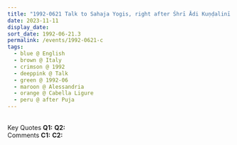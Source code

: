 ```yaml
---
title: "1992-0621 Talk to Sahaja Yogis, right after Śhrī Ādi Kuṇḍalinī Pūjā, Tent, Cabella Ligure, Alessandria, Italy"
date: 2023-11-11
display_date: 
sort_date: 1992-06-21.3
permalink: /events/1992-0621-c
tags:
  - blue @ English
  - brown @ Italy
  - crimson @ 1992
  - deeppink @ Talk
  - green @ 1992-06
  - maroon @ Alessandria
  - orange @ Cabella Ligure
  - peru @ after Puja
---
```


<br>

<wave-list>
  <list-title color="DarkSeaGreen" width="55">Key Quotes</list-title>
  <list-item color="BlanchedAlmond" width="280"><b>Q1:</b> <i></i></list-item>
  <list-item color="Lavender" width="280"><b>Q2:</b> <i></i></list-item>
</wave-list>

<br>

<wave-list>
  <list-title color="DarkSeaGreen" width="55">Comments</list-title>
  <list-item color="BlanchedAlmond" width="280"><b>C1:</b> <i></i></list-item>
  <list-item color="Lavender" width="280"><b>C2:</b> <i></i></list-item>
</wave-list>
